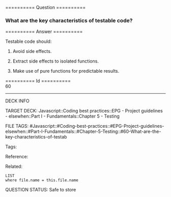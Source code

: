 ========== Question ==========  

### What are the key characteristics of testable code?  

========== Answer ==========  

Testable code should:

1. Avoid side effects.

2. Extract side effects to isolated functions.

3. Make use of pure functions for predictable results.

========== Id ==========  
60

---

DECK INFO

TARGET DECK: Javascript::Coding best practices::EPG - Project guidelines - elsewhen::Part I - Fundamentals::Chapter 5 - Testing

FILE TAGS: #Javascript::#Coding-best-practices::#EPG-Project-guidelines-elsewhen::#Part-I-Fundamentals::#Chapter-5-Testing::#60-What-are-the-key-characteristics-of-testab

Tags:

Reference:

Related:

```dataview
LIST
where file.name = this.file.name
```

QUESTION STATUS: Safe to store
